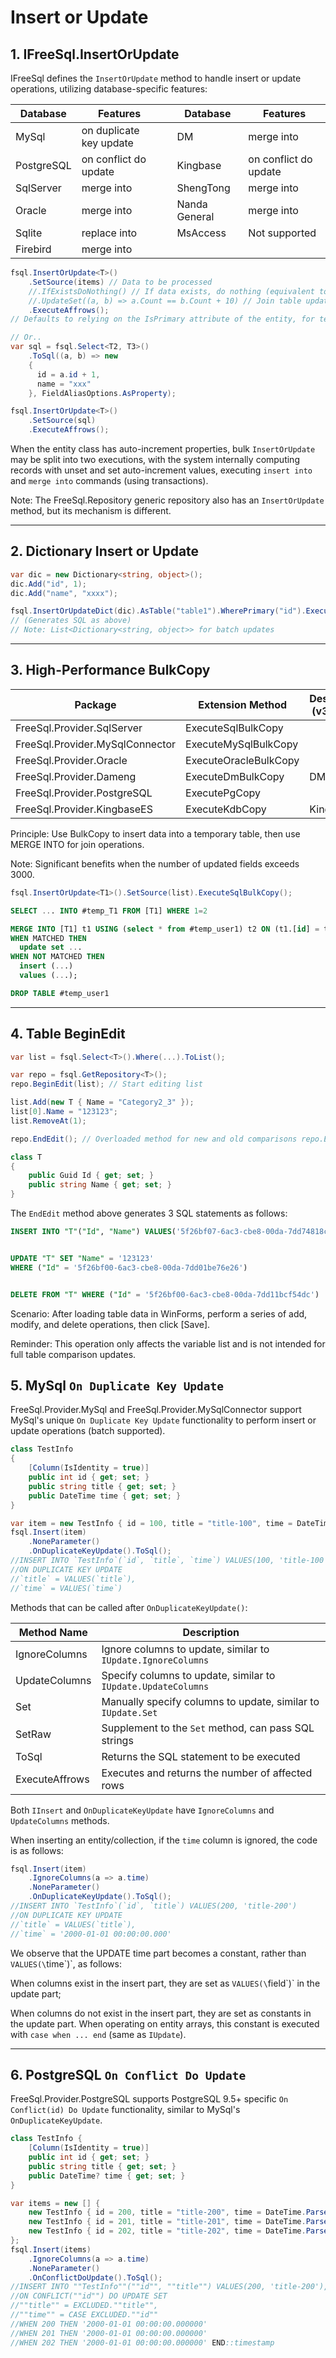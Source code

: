 # Insert or Update

## 1. IFreeSql.InsertOrUpdate

IFreeSql defines the `InsertOrUpdate` method to handle insert or update operations, utilizing database-specific features:

| Database   | Features                |     | Database | Features              |
| ---------- | ----------------------- | --- | -------- | --------------------- |
| MySql      | on duplicate key update |     | DM       | merge into            |
| PostgreSQL | on conflict do update   |     | Kingbase | on conflict do update |
| SqlServer  | merge into              |     | ShengTong | merge into            |
| Oracle     | merge into              |     | Nanda General | merge into            |
| Sqlite     | replace into            |     | MsAccess | Not supported          |
| Firebird   | merge into              |     |          |                       |

```csharp
fsql.InsertOrUpdate<T>()
    .SetSource(items) // Data to be processed
    //.IfExistsDoNothing() // If data exists, do nothing (equivalent to insert only if data does not exist)
    //.UpdateSet((a, b) => a.Count == b.Count + 10) // Join table update
    .ExecuteAffrows();
// Defaults to relying on the IsPrimary attribute of the entity, for temporary primary keys use SetSource(items, a => a.Code)

// Or..
var sql = fsql.Select<T2, T3>()
    .ToSql((a, b) => new
    {
      id = a.id + 1,
      name = "xxx"
    }, FieldAliasOptions.AsProperty);

fsql.InsertOrUpdate<T>()
    .SetSource(sql)
    .ExecuteAffrows();
```

When the entity class has auto-increment properties, bulk `InsertOrUpdate` may be split into two executions, with the system internally computing records with unset and set auto-increment values, executing `insert into` and `merge into` commands (using transactions).

Note: The FreeSql.Repository generic repository also has an `InsertOrUpdate` method, but its mechanism is different.

---

## 2. Dictionary Insert or Update

```csharp
var dic = new Dictionary<string, object>();
dic.Add("id", 1);
dic.Add("name", "xxxx");

fsql.InsertOrUpdateDict(dic).AsTable("table1").WherePrimary("id").ExecuteAffrows();
// (Generates SQL as above)
// Note: List<Dictionary<string, object>> for batch updates
```

---

## 3. High-Performance BulkCopy

| Package | Extension Method        | Description (v3.2.693) |
| ------- | ----------------------- | ----------------------- |
| FreeSql.Provider.SqlServer | ExecuteSqlBulkCopy | |
| FreeSql.Provider.MySqlConnector | ExecuteMySqlBulkCopy | |
| FreeSql.Provider.Oracle | ExecuteOracleBulkCopy | |
| FreeSql.Provider.Dameng | ExecuteDmBulkCopy | DM |
| FreeSql.Provider.PostgreSQL | ExecutePgCopy | |
| FreeSql.Provider.KingbaseES | ExecuteKdbCopy | Kingbase |

Principle: Use BulkCopy to insert data into a temporary table, then use MERGE INTO for join operations.

Note: Significant benefits when the number of updated fields exceeds 3000.

```csharp
fsql.InsertOrUpdate<T1>().SetSource(list).ExecuteSqlBulkCopy();
```

```sql
SELECT ... INTO #temp_T1 FROM [T1] WHERE 1=2

MERGE INTO [T1] t1 USING (select * from #temp_user1) t2 ON (t1.[id] = t2.[id])
WHEN MATCHED THEN
  update set ...
WHEN NOT MATCHED THEN
  insert (...)
  values (...);

DROP TABLE #temp_user1
```

---

## 4. Table BeginEdit

```csharp
var list = fsql.Select<T>().Where(...).ToList();

var repo = fsql.GetRepository<T>();
repo.BeginEdit(list); // Start editing list

list.Add(new T { Name = "Category2_3" });
list[0].Name = "123123";
list.RemoveAt(1);

repo.EndEdit(); // Overloaded method for new and old comparisons repo.EndEdit(newlist)

class T
{
    public Guid Id { get; set; }
    public string Name { get; set; }
}
```

The `EndEdit` method above generates 3 SQL statements as follows:

```sql
INSERT INTO "T"("Id", "Name") VALUES('5f26bf07-6ac3-cbe8-00da-7dd74818c3a6', 'Category2_3')


UPDATE "T" SET "Name" = '123123'
WHERE ("Id" = '5f26bf00-6ac3-cbe8-00da-7dd01be76e26')


DELETE FROM "T" WHERE ("Id" = '5f26bf00-6ac3-cbe8-00da-7dd11bcf54dc')
```

Scenario: After loading table data in WinForms, perform a series of add, modify, and delete operations, then click [Save].

Reminder: This operation only affects the variable list and is not intended for full table comparison updates.

## 5. MySql `On Duplicate Key Update`

FreeSql.Provider.MySql and FreeSql.Provider.MySqlConnector support MySql's unique `On Duplicate Key Update` functionality to perform insert or update operations (batch supported).

```csharp
class TestInfo
{
    [Column(IsIdentity = true)]
    public int id { get; set; }
    public string title { get; set; }
    public DateTime time { get; set; }
}

var item = new TestInfo { id = 100, title = "title-100", time = DateTime.Parse("2000-01-01") };
fsql.Insert(item)
    .NoneParameter()
    .OnDuplicateKeyUpdate().ToSql();
//INSERT INTO `TestInfo`(`id`, `title`, `time`) VALUES(100, 'title-100', '2000-01-01 00:00:00.000')
//ON DUPLICATE KEY UPDATE
//`title` = VALUES(`title`), 
//`time` = VALUES(`time`)
```

Methods that can be called after `OnDuplicateKeyUpdate()`:

| Method Name | Description |
| ----------- | ----------- |
| IgnoreColumns | Ignore columns to update, similar to `IUpdate.IgnoreColumns` |
| UpdateColumns | Specify columns to update, similar to `IUpdate.UpdateColumns` |
| Set | Manually specify columns to update, similar to `IUpdate.Set` |
| SetRaw | Supplement to the `Set` method, can pass SQL strings |
| ToSql | Returns the SQL statement to be executed |
| ExecuteAffrows | Executes and returns the number of affected rows |

Both `IInsert` and `OnDuplicateKeyUpdate` have `IgnoreColumns` and `UpdateColumns` methods.

When inserting an entity/collection, if the `time` column is ignored, the code is as follows:

```csharp
fsql.Insert(item)
    .IgnoreColumns(a => a.time)
    .NoneParameter()
    .OnDuplicateKeyUpdate().ToSql();
//INSERT INTO `TestInfo`(`id`, `title`) VALUES(200, 'title-200')
//ON DUPLICATE KEY UPDATE
//`title` = VALUES(`title`), 
//`time` = '2000-01-01 00:00:00.000'
```

We observe that the UPDATE time part becomes a constant, rather than `VALUES(\`time\`)`, as follows:

When columns exist in the insert part, they are set as `VALUES(\`field\`)` in the update part;

When columns do not exist in the insert part, they are set as constants in the update part. When operating on entity arrays, this constant is executed with `case when ... end` (same as `IUpdate`).

---

## 6. PostgreSQL `On Conflict Do Update`

FreeSql.Provider.PostgreSQL supports PostgreSQL 9.5+ specific `On Conflict(id) Do Update` functionality, similar to MySql's `OnDuplicateKeyUpdate`.

```csharp
class TestInfo {
    [Column(IsIdentity = true)]
    public int id { get; set; }
    public string title { get; set; }
    public DateTime? time { get; set; }
}

var items = new [] {
    new TestInfo { id = 200, title = "title-200", time = DateTime.Parse("2000-01-01") },
    new TestInfo { id = 201, title = "title-201", time = DateTime.Parse("2000-01-01") },
    new TestInfo { id = 202, title = "title-202", time = DateTime.Parse("2000-01-01") }
};
fsql.Insert(items)
    .IgnoreColumns(a => a.time)
    .NoneParameter()
    .OnConflictDoUpdate().ToSql();
//INSERT INTO ""TestInfo""(""id"", ""title"") VALUES(200, 'title-200'), (201, 'title-201'), (202, 'title-202')
//ON CONFLICT(""id"") DO UPDATE SET
//""title"" = EXCLUDED.""title"",
//""time"" = CASE EXCLUDED.""id""
//WHEN 200 THEN '2000-01-01 00:00:00.000000'
//WHEN 201 THEN '2000-01-01 00:00:00.000000'
//WHEN 202 THEN '2000-01-01 00:00:00.000000' END::timestamp
```